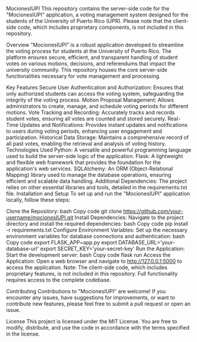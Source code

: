 MocionesIUPI
This repository contains the server-side code for the "MocionesIUPI" application, a voting management system designed for the students of the University of Puerto Rico (UPR). Please note that the client-side code, which includes proprietary components, is not included in this repository.

Overview
"MocionesIUPI" is a robust application developed to streamline the voting process for students at the University of Puerto Rico. The platform ensures secure, efficient, and transparent handling of student votes on various motions, decisions, and referendums that impact the university community. This repository houses the core server-side functionalities necessary for vote management and processing.

Key Features
Secure User Authentication and Authorization: Ensures that only authorized students can access the voting system, safeguarding the integrity of the voting process.
Motion Proposal Management: Allows administrators to create, manage, and schedule voting periods for different motions.
Vote Tracking and Recording: Accurately tracks and records student votes, ensuring all votes are counted and stored securely.
Real-Time Updates and Notifications: Provides instant updates and notifications to users during voting periods, enhancing user engagement and participation.
Historical Data Storage: Maintains a comprehensive record of all past votes, enabling the retrieval and analysis of voting history.
Technologies Used
Python: A versatile and powerful programming language used to build the server-side logic of the application.
Flask: A lightweight and flexible web framework that provides the foundation for the application's web services.
SQLAlchemy: An ORM (Object-Relational Mapping) library used to manage the database operations, ensuring efficient and scalable data handling.
Additional Dependencies: The project relies on other essential libraries and tools, detailed in the requirements.txt file.
Installation and Setup
To set up and run the "MocionesIUPI" application locally, follow these steps:

Clone the Repository:
bash
Copy code
git clone https://github.com/your-username/mocionesIUPI.git
Install Dependencies:
Navigate to the project directory and install the required dependencies:
bash
Copy code
pip install -r requirements.txt
Configure Environment Variables:
Set up the necessary environment variables for database connections and authentication:
bash
Copy code
export FLASK_APP=app.py
export DATABASE_URL='your-database-url'
export SECRET_KEY='your-secret-key'
Run the Application:
Start the development server:
bash
Copy code
flask run
Access the Application:
Open a web browser and navigate to http://127.0.0.1:5000 to access the application.
Note: The client-side code, which includes proprietary features, is not included in this repository. Full functionality requires access to the complete codebase.

Contributing
Contributions to "MocionesIUPI" are welcome! If you encounter any issues, have suggestions for improvements, or want to contribute new features, please feel free to submit a pull request or open an issue.

License
This project is licensed under the MIT License. You are free to modify, distribute, and use the code in accordance with the terms specified in the license.
